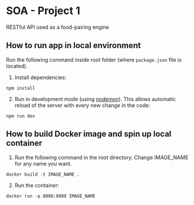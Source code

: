 # SOA - Project 1

RESTful API used as a food-pairing engine

## How to run app in local environment

Run the following command inside root folder (where `package.json` file is located).

1. Install dependencies:

```
npm install
```

2. Run in development mode (using [nodemon](https://nodemon.io/)). This allows automatic reload of the server with every new change in the code:

```
npm run dev
```
## How to build Docker image and spin up local container
1. Run the following command in the root directory. Change IMAGE_NAME for any name you want.
```
docker build -t IMAGE_NAME .
```
2. Run the container:
```
docker run -p 8080:8080 IMAGE_NAME
```
